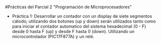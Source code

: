 #Prácticas del Parcial 2 "Programación de Microprocesadores"

- Práctica 1: Desarrollar un contador con un display de siete segmentos cátodo; utilizando dos botones (up y down) serán utilizados tanto como para iniciar el contador automatico del sistema hexadecimal (0 - F) desde 0 hasta F (up) y desde F hasta 0 (down). Utilizando un microcontrolador (PIC17F877A) y un relé.
